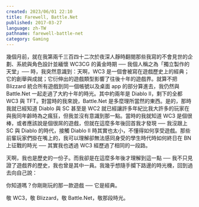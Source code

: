 ```yaml
---
created: 2023/06/01 22:10
title: Farewell, Battle.Net
published: 2017-03-27
language: zh-TW
pathname: farewell-battle-net
category: Gaming
---
```


幾個月前，就在我第兩千三百四十二次於夜深人靜時翻閱那些我寫的不會見世的企劃、系統與角色設計並緬懷 WC3CG 的黃金時期 ── 我個人稱之為「獨立製作的天堂」── 時，我突然意識到：天啊，WC3 是一個會被寫在遊戲歷史上的經典；它的創舉與成就；它衍伸出的遊戲類型影響了往後十年的遊戲界。就算不把 Blizzard 統合所有遊戲到同一個帳號以及桌面 app 的部分算進去，我仍然與 Battle.Net 一起走過了大約十年的時光。其中約兩年是 Diablo II，剩下的全都 WC3 與 TFT。對當時的我來說，Battle.Net 是多麼理所當然的東西。是的，那時我就已經知道 Diablo 與 SC 甚至是 WC2 就已經讓許多年紀比我大許多的玩家在與我同年齡時為之瘋狂，但我並沒有意識到那一點。當時的我就知道 WC3 是個很棒，或者應該說是個很屌的遊戲，但就在這麼多年後回首我才發現 ── 我沒跟上 SC 與 Diablo 的時代，接觸 Diablo II 時其實也太小，不懂得如何享受遊戲。那些前輩玩家們掛在嘴上的，我可以理解卻無法感同身受的學生時代時如何終日在 BN 上征戰的時光 ── 其實我也透過 WC3 經歷過了相同的一段路。

天啊，我也是歷史的一份子。而我卻是在這麼多年後才理解到這一點 ── 我不只見證了遊戲界的歷史，我也曾是其中一員。我幾乎想隨手攔下路邊的時光機，回到過去向自己說：

你知道嗎？你剛剛玩的那一款遊戲 ── 它是經典。

敬 WC3，敬 Blizzard，敬 Battle.Net，敬那段時光。


